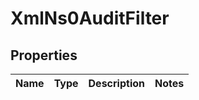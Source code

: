 
# XmlNs0AuditFilter

## Properties
Name | Type | Description | Notes
------------ | ------------- | ------------- | -------------



